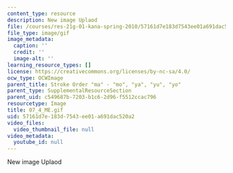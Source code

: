 ```yaml
---
content_type: resource
description: New image Uplaod
file: /courses/res-21g-01-kana-spring-2010/57161d7e183d7543ee01a691dac520a2_07_4_ME.gif
file_type: image/gif
image_metadata:
  caption: ''
  credit: ''
  image-alt: ''
learning_resource_types: []
license: https://creativecommons.org/licenses/by-nc-sa/4.0/
ocw_type: OCWImage
parent_title: Stroke Order "ma" - "mo", "ya", "yu", "yo"
parent_type: SupplementalResourceSection
parent_uid: c549687b-7203-b1c6-2d96-f5512ccac796
resourcetype: Image
title: 07_4_ME.gif
uid: 57161d7e-183d-7543-ee01-a691dac520a2
video_files:
  video_thumbnail_file: null
video_metadata:
  youtube_id: null
---
```

New image Uplaod
